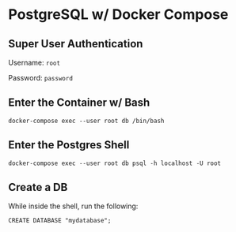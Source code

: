 # PostgreSQL w/ Docker Compose

## Super User Authentication

Username: `root`

Password: `password`

## Enter the Container w/ Bash

`docker-compose exec --user root db /bin/bash`

## Enter the Postgres Shell

`docker-compose exec --user root db psql -h localhost -U root`

## Create a DB

While inside the shell, run the following:

```
CREATE DATABASE "mydatabase";
```
